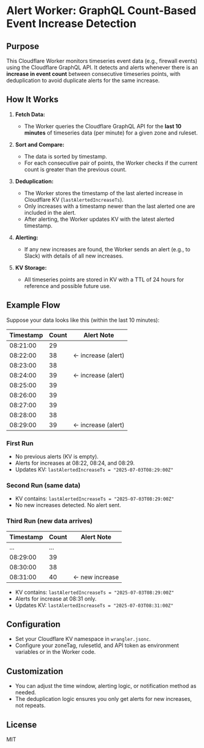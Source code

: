 # Alert Worker: GraphQL Count-Based Event Increase Detection

## Purpose

This Cloudflare Worker monitors timeseries event data (e.g., firewall events) using the Cloudflare GraphQL API. It detects and alerts whenever there is an **increase in event count** between consecutive timeseries points, with deduplication to avoid duplicate alerts for the same increase.

## How It Works

1. **Fetch Data:**

   - The Worker queries the Cloudflare GraphQL API for the **last 10 minutes** of timeseries data (per minute) for a given zone and ruleset.

2. **Sort and Compare:**

   - The data is sorted by timestamp.
   - For each consecutive pair of points, the Worker checks if the current count is greater than the previous count.

3. **Deduplication:**

   - The Worker stores the timestamp of the last alerted increase in Cloudflare KV (`lastAlertedIncreaseTs`).
   - Only increases with a timestamp newer than the last alerted one are included in the alert.
   - After alerting, the Worker updates KV with the latest alerted timestamp.

4. **Alerting:**

   - If any new increases are found, the Worker sends an alert (e.g., to Slack) with details of all new increases.

5. **KV Storage:**
   - All timeseries points are stored in KV with a TTL of 24 hours for reference and possible future use.

## Example Flow

Suppose your data looks like this (within the last 10 minutes):

| Timestamp | Count | Alert Note         |
| --------- | ----- | ------------------ |
| 08:21:00  | 29    |                    |
| 08:22:00  | 38    | ← increase (alert) |
| 08:23:00  | 38    |                    |
| 08:24:00  | 39    | ← increase (alert) |
| 08:25:00  | 39    |                    |
| 08:26:00  | 39    |                    |
| 08:27:00  | 39    |                    |
| 08:28:00  | 38    |                    |
| 08:29:00  | 39    | ← increase (alert) |

### First Run

- No previous alerts (KV is empty).
- Alerts for increases at 08:22, 08:24, and 08:29.
- Updates KV: `lastAlertedIncreaseTs = "2025-07-03T08:29:00Z"`

### Second Run (same data)

- KV contains: `lastAlertedIncreaseTs = "2025-07-03T08:29:00Z"`
- No new increases detected. No alert sent.

### Third Run (new data arrives)

| Timestamp | Count | Alert Note     |
| --------- | ----- | -------------- |
| ...       | ...   |                |
| 08:29:00  | 39    |                |
| 08:30:00  | 38    |                |
| 08:31:00  | 40    | ← new increase |

- KV contains: `lastAlertedIncreaseTs = "2025-07-03T08:29:00Z"`
- Alerts for increase at 08:31 only.
- Updates KV: `lastAlertedIncreaseTs = "2025-07-03T08:31:00Z"`

## Configuration

- Set your Cloudflare KV namespace in `wrangler.jsonc`.
- Configure your zoneTag, rulesetId, and API token as environment variables or in the Worker code.

## Customization

- You can adjust the time window, alerting logic, or notification method as needed.
- The deduplication logic ensures you only get alerts for new increases, not repeats.

## License

MIT
